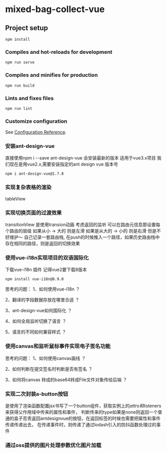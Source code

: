 <!--
 * @Date: 2022-12-13 13:30:36
 * @LastEditors: zhangshuangli
 * @LastEditTime: 2022-12-21 22:53:41
 * @Description: 这是****文件
-->
# mixed-bag-collect-vue

## Project setup
```
npm install
```

### Compiles and hot-reloads for development
```
npm run serve
```

### Compiles and minifies for production
```
npm run build
```

### Lints and fixes files
```
npm run lint
```

### Customize configuration
See [Configuration Reference](https://cli.vuejs.org/config/).

### 安装ant-design-vue
直接使用npm i --save ant-design-vue 会安装最新的版本 适用于vue3.x项目
我们现在是用vue2.x,需要安装指定的ant design vue 版本号
```
npm i ant-design-vue@1.7.8
```

### 实现复杂表格的渲染
tableView


### 实现切换页面的过渡效果
transitionView
是使用transion动画
考虑返回的监听
可以在路由元信息那设置每个路由的层级
如果从小 -> 大的 则是左滑  如果是从大的 -> 小的 则是右滑
但是不好维护～ 
自己记录一套路由栈, 在push的时候推入一个路径，如果历史路由栈中存在相同的路径，则是返回的切换效果


### 使用vue-i18n实现项目的双语国际化
下载vue-i18n 插件 记得vue2要下载8版本
```
npm install vue-i18n@8.9.0
```
思考的问题：
1、如何使用vue-i18n ？

2、翻译的字段数据存放在哪里合适 ？

3、ant-design-vue如何国际化 ？

4、如何全局监听切换了语言 ？

5、语言的不同如何兼容样式 ？

### 使用canvas和监听鼠标事件实现电子签名功能
思考的问题：
1、如何使用canvas画线 ？

2、如何判断在提交签名时判断是否有签名 ？

3、如何将canvas 转成的base64转成File文件对象传给后端 ？


### 实现二次封装a-button按钮
是使用了渲染函数配置jsx书写了一个button组件，获取实例上的$attrs和$listeners来获得父作用域中传来的属性和事件，
判断传来的type如果是none则返回一个普通的盒子否责返回antdesignvue的按钮，在返回标签的时候也需要把属性和事件传递传递出去，
在传递事件时，则传递了通过lodash引入的防抖函数处理过的事件

### 通过oss提供的图片处理参数优化图片加载